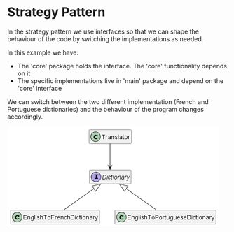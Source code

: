 # Strategy Pattern

In the strategy pattern we use interfaces so that we can shape the behaviour of the code by switching the implementations as needed.

In this example we have:

* The 'core' package holds the interface. The 'core' functionality depends on it
* The specific implementations live in 'main' package and depend on the 'core' interface

We can switch between the two different implementation (French and Portuguese dictionaries) and the behaviour of the program changes accordingly.

![](diagram.png?)